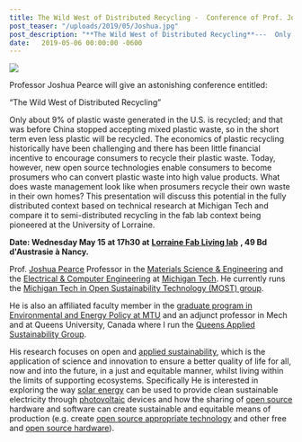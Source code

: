 ```yaml
---
title: The Wild West of Distributed Recycling -  Conference of Prof. Joshua Pearce.
post_teaser: "/uploads/2019/05/Joshua.jpg"
post_description: "**The Wild West of Distributed Recycling**---  Only about 9% of plastic waste generated in the U.S. is recycled; and that was before China stopped accepting mixed plastic waste, so in the short term even less plastic will be recycled. The economics of plastic recycling historically have been challenging and there has been little financial incentive to encourage consumers to recycle their plastic waste. Today, however, new open source technologies enable consumers to become prosumers who can convert plastic waste into high value products "
date:   2019-05-06 00:00:00 -0600
---
```

![](/uploads/2019/05/Joshua.jpg)

Professor Joshua Pearce will give an astonishing conference entitled:

“The Wild West of Distributed Recycling”

Only about 9% of plastic waste generated in the U.S. is recycled; and that was before China stopped accepting mixed plastic waste, so in the short term even less plastic will be recycled. The economics of plastic recycling historically have been challenging and there has been little financial incentive to encourage consumers to recycle their plastic waste. Today, however, new open source technologies enable consumers to become prosumers who can convert plastic waste into high value products. What does waste management look like when prosumers recycle their own waste in their own homes? This presentation will discuss this potential in the fully distributed context based on technical research at Michigan Tech and compare it to semi-distributed recycling in the fab lab context being pioneered at the University of Lorraine.

**Date: Wednesday May 15 at 17h30 at** [**Lorraine Fab Living lab**](http://lf2l.fr/info/) **, 49 Bd d'Austrasie à Nancy.**

Prof. [Joshua Pearce](https://www.mtu.edu/materials/department/faculty/pearce/)
Professor in the [Materials Science & Engineering](http://www.mse.mtu.edu/) and the [Electrical & Computer Engineering](http://www.mtu.edu/ece/) at [Michigan Tech](http://www.mtu.edu/). He currently runs the [Michigan Tech in Open Sustainability Technology (MOST) group](https://www.appropedia.org/MOST "MOST").

He is also an affiliated faculty member in the [graduate program in Environmental and Energy Policy at MTU](http://www.mtu.edu/gradschool/programs/degrees/environmental-energy/) and an adjunct professor in Mech and at Queens University, Canada where I run the [Queens Applied Sustainability Group](https://www.appropedia.org/Category:Queens_Applied_Sustainability_Group "Category:Queens Applied Sustainability Group").

His research focuses on open and [applied sustainability](https://www.appropedia.org/Applied_sustainability "Applied sustainability"), which is the application of science and innovation to ensure a better quality of life for all, now and into the future, in a just and equitable manner, whilst living within the limits of supporting ecosystems. Specifically He is interested in exploring the way [solar energy](https://www.appropedia.org/Solar_energy "Solar energy") can be used to provide clean sustainable electricity through [photovoltaic](https://www.appropedia.org/Photovoltaic "Photovoltaic") devices and how the sharing of [open source](https://www.appropedia.org/Open_source "Open source") hardware and software can create sustainable and equitable means of production (e.g. create [open source appropriate technology](https://www.appropedia.org/Open_source_appropriate_technology "Open source appropriate technology") and other free and [open source hardware](https://www.appropedia.org/Open_source_hardware "Open source hardware")).